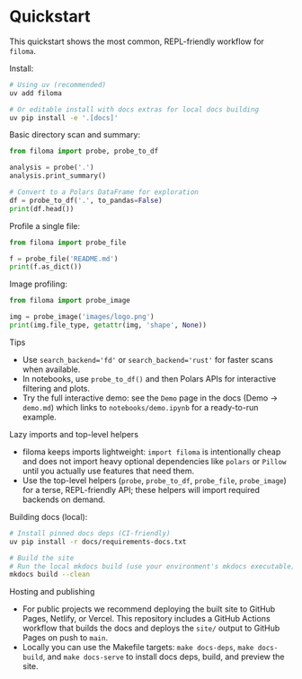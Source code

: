 # Quickstart

This quickstart shows the most common, REPL-friendly workflow for `filoma`.

Install:

```bash
# Using uv (recommended)
uv add filoma

# Or editable install with docs extras for local docs building
uv pip install -e '.[docs]'
```

Basic directory scan and summary:

```python
from filoma import probe, probe_to_df

analysis = probe('.')
analysis.print_summary()

# Convert to a Polars DataFrame for exploration
df = probe_to_df('.', to_pandas=False)
print(df.head())
```

Profile a single file:

```python
from filoma import probe_file

f = probe_file('README.md')
print(f.as_dict())
```

Image profiling:

```python
from filoma import probe_image

img = probe_image('images/logo.png')
print(img.file_type, getattr(img, 'shape', None))
```

Tips
- Use `search_backend='fd'` or `search_backend='rust'` for faster scans when available.
- In notebooks, use `probe_to_df()` and then Polars APIs for interactive filtering and plots.
 - Try the full interactive demo: see the `Demo` page in the docs (Demo -> `demo.md`) which links to `notebooks/demo.ipynb` for a ready-to-run example.

Lazy imports and top-level helpers

- filoma keeps imports lightweight: `import filoma` is intentionally cheap and does not import heavy optional dependencies like `polars` or `Pillow` until you actually use features that need them.
- Use the top-level helpers (`probe`, `probe_to_df`, `probe_file`, `probe_image`) for a terse, REPL-friendly API; these helpers will import required backends on demand.

Building docs (local):

```bash
# Install pinned docs deps (CI-friendly)
uv pip install -r docs/requirements-docs.txt

# Build the site
# Run the local mkdocs build (use your environment's mkdocs executable)
mkdocs build --clean
```

Hosting and publishing

- For public projects we recommend deploying the built site to GitHub Pages, Netlify, or Vercel. This repository includes a GitHub Actions workflow that builds the docs and deploys the `site/` output to GitHub Pages on push to `main`.
- Locally you can use the Makefile targets: `make docs-deps`, `make docs-build`, and `make docs-serve` to install docs deps, build, and preview the site.
